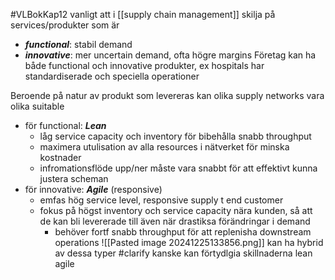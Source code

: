 #VLBokKap12
vanligt att i [[supply chain management]] skilja på services/produkter som är
- ***functional***: stabil demand
- ***innovative***: mer uncertain demand, ofta högre margins
Företag kan ha både functional och innovative produkter, ex hospitals har standardiserade och speciella operationer

Beroende på natur av produkt som levereras kan olika supply networks vara olika suitable
- för functional: ***Lean***
	- låg service capacity och inventory för bibehålla snabb throughput
	- maximera utulisation av alla resources i nätverket för minska kostnader
	- infromationsflöde upp/ner måste vara snabbt för att effektivt kunna justera scheman
- för innovative: ***Agile*** (responsive)
	- emfas hög service level, responsive supply t end customer
	- fokus på högst inventory och service capacity nära kunden, så att de kan bli levererade till även när drastiksa förändringar i demand
		- behöver fortf snabb throughput för att replenisha downstream operations
![[Pasted image 20241225133856.png]]
kan ha hybrid av dessa typer
#clarify kanske kan förtydlgia skillnaderna lean agile